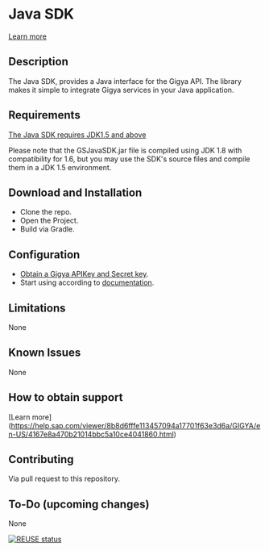 # Java SDK 
[Learn more](https://help.sap.com/viewer/8b8d6fffe113457094a17701f63e3d6a/GIGYA/en-US/4161e13770b21014bbc5a10ce4041860.html)

## Description
The Java SDK, provides a Java interface for the Gigya API. 
The library makes it simple to integrate Gigya services in your Java application.

## Requirements
[The Java SDK requires JDK1.5 and above](https://www.java.com/en/download/) 

Please note that the GSJavaSDK.jar file is compiled using JDK 1.8 with compatibility for 1.6, 
but you may use the SDK's source files and compile them in a JDK 1.5 environment.

## Download and Installation
* Clone the repo.
* Open the Project.
* Build via Gradle.

## Configuration
* [Obtain a Gigya APIKey and Secret key](https://developers.gigya.com/display/GD/Java#Java-ObtainingGigya'sAPIKeyandSecretkey).
* Start using according to [documentation](https://developers.gigya.com/display/GD/Java).

## Limitations
None

## Known Issues
None

## How to obtain support
[Learn more] (https://help.sap.com/viewer/8b8d6fffe113457094a17701f63e3d6a/GIGYA/en-US/4167e8a470b21014bbc5a10ce4041860.html)

## Contributing
Via pull request to this repository.

## To-Do (upcoming changes)
None

[![REUSE status](https://api.reuse.software/badge/github.com/SAP/gigya-java-sdk)](https://api.reuse.software/info/github.com/SAP/gigya-java-sdk)
